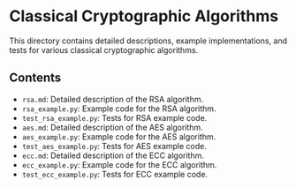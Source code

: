 # Classical Cryptographic Algorithms

This directory contains detailed descriptions, example implementations, and tests for various classical cryptographic algorithms.

## Contents

- `rsa.md`: Detailed description of the RSA algorithm.
- `rsa_example.py`: Example code for the RSA algorithm.
- `test_rsa_example.py`: Tests for RSA example code.
- `aes.md`: Detailed description of the AES algorithm.
- `aes_example.py`: Example code for the AES algorithm.
- `test_aes_example.py`: Tests for AES example code.
- `ecc.md`: Detailed description of the ECC algorithm.
- `ecc_example.py`: Example code for the ECC algorithm.
- `test_ecc_example.py`: Tests for ECC example code.
